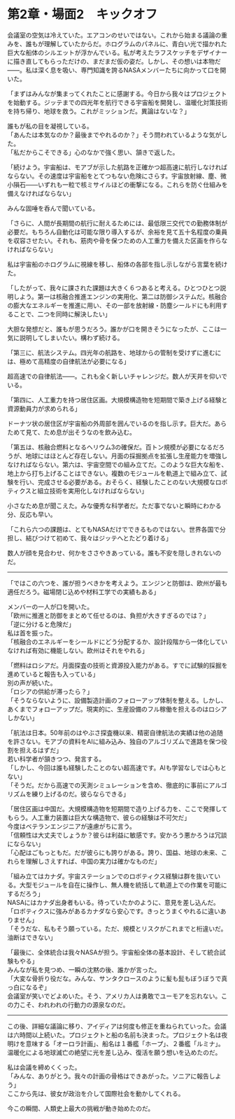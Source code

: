 
# 第2章・場面2　キックオフ

会議室の空気は冷えていた。エアコンのせいではない。これから始まる議論の重みを、誰もが理解していたからだ。ホログラムのパネルに、青白い光で描かれた巨大な船体のシルエットが浮かんでいる。私が考えたラフスケッチをデザイナーに描き直してもらっただけの、まだまだ仮の姿だ。しかし、その想いは本物だ――。私は深く息を吸い、専門知識を誇るNASAメンバーたちに向かって口を開いた。

「まずはみんなが集まってくれたことに感謝する。今日から我々はプロジェクトを始動する。ジッテまでの四光年を航行できる宇宙船を開発し、温暖化対策技術を持ち帰り、地球を救う。これがミッションだ。異論はないな？」

誰もが私の目を凝視している。  
「あんたは本気なのか？最後までやれるのか？」そう問われているような気がした。    
「私だからこそできる」心のなかで強く思い、頷きで返した。

「続けよう。宇宙船は、モアブが示した航路を正確かつ超高速に航行しなければならない。その速度は宇宙船をとてつもない危険にさらす。宇宙放射線、塵、微小隕石――いずれも一粒で核ミサイルほどの衝撃になる。これらを防ぐ仕組みを備えなければならない」

みんな固唾を呑んで聞いている。

「さらに、人間が長期間の航行に耐えるためには、最低限三交代での勤務体制が必要だ。もちろん自動化は可能な限り導入するが、余裕を見て五十名程度の乗員を収容させたい。それも、筋肉や骨を保つための人工重力を備えた区画を作らなければならない」

私は宇宙船のホログラムに視線を移し、船体の各部を指し示しながら言葉を続けた。

「したがって、我々に課された課題は大きく６つあると考える。ひとつひとつ説明しよう。第一は核融合推進エンジンの実用化、第二は防御システムだ。核融合の膨大なエネルギーを推進に用い、その一部を放射線・防塵シールドにも利用することで、二つを同時に解決したい」

大胆な発想だと、誰もが思うだろう。誰かが口を開きそうになったが、ここは一気に説明してしまいたい。構わず続ける。

「第三に、航法システム。四光年の航路を、地球からの管制を受けずに進むには、極めて高精度の自律航法が必要になる」

超高速での自律航法――。これも全く新しいチャレンジだ。数人が天井を仰いでいる。

「第四に、人工重力を持つ居住区画。大規模構造物を短期間で築き上げる経験と資源動員力が求められる」

ドーナツ状の居住区が宇宙船の外周部を囲んでいるのを指し示す。巨大だ。あらためて見て、ため息が出そうなのを飲み込む。

「第五は、核融合燃料となるヘリウム3の確保だ。百トン規模が必要になるだろうが、地球にはほとんど存在しない。月面の採掘拠点を拡張し生産能力を増強しなければならない。第六は、宇宙空間での組み立てだ。このような巨大な船を、地上から打ち上げることはできない。複数のモジュールを軌道上で組み立て、試験を行い、完成させる必要がある。おそらく、経験したことのない大規模なロボティクスと組立技術を実用化しなければならない」

小さなため息が聞こえた。みな優秀な科学者だ。ただ事でないと瞬時にわかる分、反応も早い。

「これら六つの課題は、とてもNASAだけでできるものではない。世界各国で分担し、結びつけて初めて、我々はジッテへとたどり着ける」

数人が顔を見合わせ、何かをささやきあっている。誰も不安を隠しきれないのだ。

---

「ではこの六つを、誰が担うべきかを考えよう。エンジンと防御は、欧州が最も適任だろう。磁場閉じ込めや材料工学での実績もある」

メンバーの一人が口を開いた。  
「欧州に推進と防御をまとめて任せるのは、負担が大きすぎるのでは？」  
「逆に分けると危険だ」  
私は首を振った。  
「核融合のエネルギーをシールドにどう分配するか、設計段階から一体化していなければ有効に機能しない。欧州はそれをやれる」

「燃料はロシアだ。月面探査の技術と資源投入能力がある。すでに試験的採掘を進めていると報告も入っている」  
別の声が続いた。  
「ロシアの供給が滞ったら？」  
「そうならないように、設備製造計画のフォローアップ体制を整える。しかし、あくまでフォローアップだ。現実的に、生産設備のフル稼働を担えるのはロシアしかない」

「航法は日本。50年前のはやぶさ探査機以来、精密自律航法の実績は他の追随を許さない。モアブの資料をAIに組み込み、独自のアルゴリズムで進路を保つ役割を担えるはずだ」  
若い科学者が頷きつつ、発言する。  
「しかし、今回は誰も経験したことのない超高速です。AIも学習なしでは心もとない」  
「そうだ。だから高速での天測シミュレーションを含め、徹底的に事前にアルゴリズムを練り上げるのだ。彼らならできる」

「居住区画は中国だ。大規模構造物を短期間で造り上げる力を、ここで発揮してもらう。人工重力装置は巨大な構造物で、彼らの経験は不可欠だ」  
今度はベテランエンジニアが遠慮がちに言う。  
「信頼性は大丈夫でしょうか？彼らは利益に敏感です。安かろう悪かろうは冗談にならない」  
「心配はごもっともだ。だが彼らにも誇りがある。誇り、国益、地球の未来、これらを理解しさえすれば、中国の実力は確かなものだ」

「組み立てはカナダ。宇宙ステーションでのロボティクス経験は群を抜いている。大型モジュールを自在に操作し、無人機を統括して軌道上での作業を可能にするだろう」  
NASAにはカナダ出身者もいる。待っていたかのように、意見を差し込んだ。  
「ロボティクスに強みがあるカナダなら安心です。きっとうまくやれるに違いありません」  
「そうだな、私もそう願っている。ただ、規模とリスクがこれまでと桁違いだ。油断はできない」

「最後に、全体統合は我々NASAが担う。宇宙船全体の基本設計、そして統合試験もやる」  
みんなが私を見つめ、一瞬の沈黙の後、誰かが言った。  
「大変な骨折り役だな。みんな、サンタクロースのように髪も髭もぼうぼうで真っ白になるぞ」  
会議室が笑いでどよめいた。そう、アメリカ人は勇敢でユーモアを忘れない。この力こそ、われわれの行動力の源泉なのだ。

---

この後、詳細な議論に移り、アイディアは何度も修正を重ねられていった。会議は六時間以上続いた。プロジェクトと船の名前も決まった。プロジェクト名は夜明けを意味する「オーロラ計画」、船名は１番艦「ホープ」、２番艦「ルミナ」。温暖化による地球滅亡の絶望に光を差し込み、復活を願う想いを込めたのだ。

私は会議を締めくくった。  
「みんな、ありがとう。我々の計画の骨格はできあがった。ソニアに報告しよう」   
ここから先は、彼女が政治を介して国際社会を動かしてくれる。

今この瞬間、人類史上最大の挑戦が動き始めたのだ。
<!--stackedit_data:
eyJoaXN0b3J5IjpbMTA4NjA1OTY0N119
-->